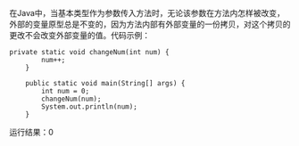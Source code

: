在Java中，当基本类型作为参数传入方法时，无论该参数在方法内怎样被改变，外部的变量原型总是不变的，因为方法内部有外部变量的一份拷贝，对这个拷贝的更改不会改变外部变量的值。代码示例：
```
private static void changeNum(int num) {
        num++;
    }

    public static void main(String[] args) {
        int num = 0;
        changeNum(num);
        System.out.println(num);
    }
```
运行结果：0
